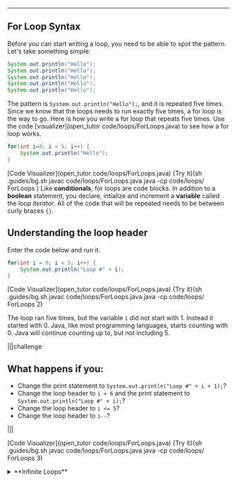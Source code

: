 ---

## For Loop Syntax
Before you can start writing a loop, you need to be able to spot the pattern. Let's take something simple:

```java
System.out.println("Hello");
System.out.println("Hello");
System.out.println("Hello");
System.out.println("Hello");
System.out.println("Hello");
```

The pattern is `System.out.println("Hello");`, and it is repeated five times. Since we know that the loops needs to run exactly five times, a for loop is the way to go. Here is how you write a for loop that repeats five times. Use the code [visualizer](open_tutor code/loops/ForLoops.java) to see how a for loop works.

```java
for(int i=0; i < 5; i++) {
    System.out.println("Hello");
}
```

[Code Visualizer](open_tutor code/loops/ForLoops.java)
{Try it}(sh .guides/bg.sh javac code/loops/ForLoops.java java -cp code/loops/ ForLoops )
Like **conditionals**, for loops are code blocks. In addition to a **boolean** statement, you declare, intialize and increment a **variable** called the loop *iterator*. All of the code that will be repeated needs to be between curly braces `{}`.

## Understanding the loop header
Enter the code below and run it.

```java
for(int i = 0; i < 5; i++) {
    System.out.println("Loop #" + i);
}
```

[Code Visualizer](open_tutor code/loops/ForLoops.java)
{Try it}(sh .guides/bg.sh javac code/loops/ForLoops.java java -cp code/loops/ ForLoops 2)

The loop ran five times, but the variable `i` did not start with 1. Instead it started with 0. Java, like most programming languages, starts counting with 0. Java will continue counting up to, but not including 5.

|||challenge
## What happens if you:
* Change the print statement to `System.out.println("Loop #" + i + 1);`?
* Change the loop header to `i < 6` and the print statement to `System.out.println("Loop #" + i);`?
* Change the loop header to `i <= 5`?
* Change the loop header to `i--`?

|||

[Code Visualizer](open_tutor code/loops/ForLoops.java)
{Try it}(sh .guides/bg.sh javac code/loops/ForLoops.java java -cp code/loops/ ForLoops 3)

<details><summary>**Infinite Loops**</summary>If you aren't careful, you can wind up with an **infinite loop**. This means that you have a never ending loop. In the example above, if you change `i++` to `i--` then i will decrease, never reaching the value needed to make the boolean expression false.</details>